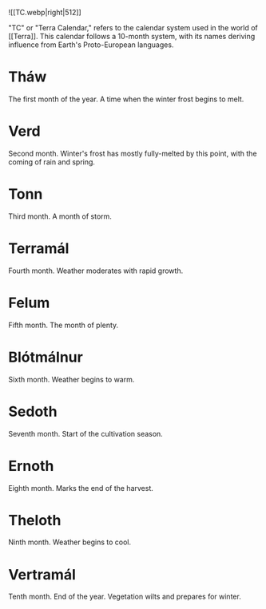![[TC.webp|right|512]]

"TC" or "Terra Calendar," refers to the calendar system used in the world of [[Terra]]. This calendar follows a 10-month system, with its names deriving influence from Earth's Proto-European languages.

# Tháw
The first month of the year. A time when the winter frost begins to melt.

# Verd
Second month. Winter's frost has mostly fully-melted by this point, with the coming of rain and spring.

# Tonn
Third month. A month of storm.

# Terramál
Fourth month. Weather moderates with rapid growth.

# Felum
Fifth month. The month of plenty.

# Blótmálnur
Sixth month. Weather begins to warm.

# Sedoth
Seventh month. Start of the cultivation season.

# Ernoth
Eighth month. Marks the end of the harvest.

# Theloth
Ninth month. Weather begins to cool.

# Vertramál
Tenth month. End of the year. Vegetation wilts and prepares for winter.